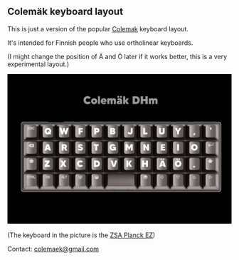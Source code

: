 ## Colemäk keyboard layout
This is just a version of the popular [Colemak](www.colemak.com) keyboard layout. 

It's intended for Finnish people who use ortholinear keyboards.

(I might change the position of Ä and Ö later if it works better, this is a very experimental layout.)

![colemaek_layout](https://raw.githubusercontent.com/colemaek/colemaek.github.io/main/FTQ1DGhXEAEuA0F.jpg)

(The keyboard in the picture is the [ZSA Planck EZ](https://www.zsa.io/planck/))

Contact: colemaek@gmail.com
